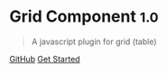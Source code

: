 # Grid Component <small>1.0</small>

> A javascript plugin for grid (table)

[GitHub](https://github.com/{{repo}})
[Get Started](#get-started)
